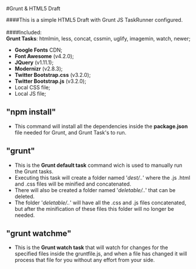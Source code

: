 #Grunt & HTML5 Draft

####This is a simple HTML5 Draft with Grunt JS TaskRunner configured.<br/><br/>
####Included: <br>
**Grunt Tasks**: htmlmin, less, concat, cssmin, uglify, imagemin, watch, newer; <br>
- **Google Fonts** CDN;
- **Font Awesome** (v4.2.0);
- **JQuery** (v1.11.1);
- **Modernizr** (v2.8.3);
- **Twitter Bootstrap.css** (v3.2.0);
- **Twitter Bootstrap.js** (v3.2.0);
- Local CSS file;
- Local JS file;


## "npm install"
- This command will install all the dependencies inside the **package.json** file needed for Grunt, and Grunt Task's to run. 


## "grunt"
- This is the **Grunt default task** command wich is used to manually run the Grunt tasks. <br/>
- Executing this task will create a folder named '_dest/.._' where the .js .html and .css files will be minified and concatenated. <br/>
- There will also be created a folder named '_deletable/.._' that can be deleted. 
- The folder '_deletable/.._' will have all the .css and .js files concatenated, but after the minification of these files this folder will no longer be needed.


## "grunt watchme"
- This is the **Grunt watch task** that will watch for changes for the specified files inside the gruntfile.js, and when a file has changed it will process that file for you without any effort from your side. <br/>


